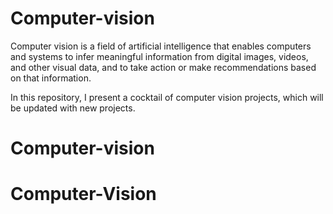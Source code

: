 # Computer-vision

Computer vision is a field of artificial intelligence that enables computers and systems to infer meaningful information 
from digital images, videos, and other visual data, and to take action or make recommendations based on that information.

In this repository, I present a cocktail of computer vision projects, which will be updated with new projects.

# Computer-vision
# Computer-Vision
